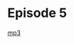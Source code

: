 Episode 5
=========

[mp3](https://github.com/AgileVentures/agile-book-club-podcast/raw/master/Ep.%206_%20Agile%20Book%20Club%20podcast%20-%20Fifty%20Quick%20Ideas%20to%20Improve%20your%20User%20Stories%20by%20Adzic_Evans.mp3)
